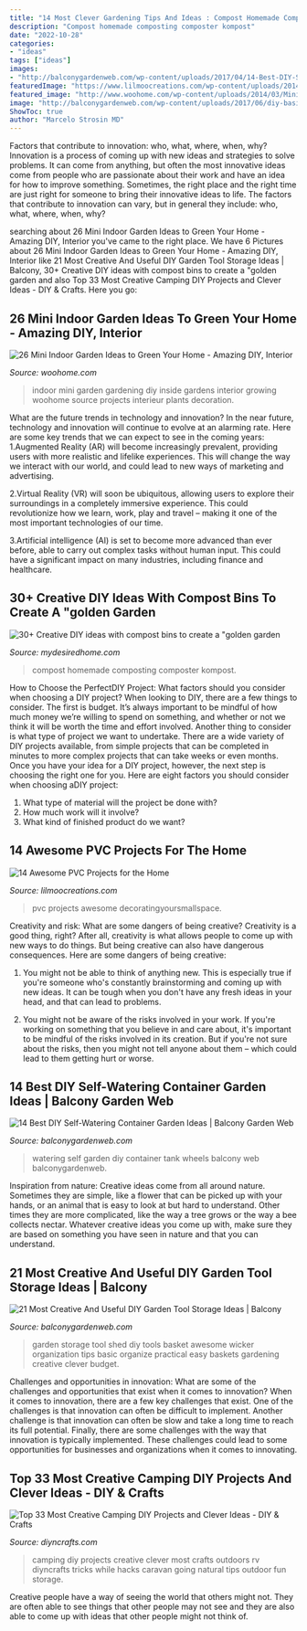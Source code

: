 ```yaml
---
title: "14 Most Clever Gardening Tips And Ideas : Compost Homemade Composting Composter Kompost"
description: "Compost homemade composting composter kompost"
date: "2022-10-28"
categories:
- "ideas"
tags: ["ideas"]
images:
- "http://balconygardenweb.com/wp-content/uploads/2017/04/14-Best-DIY-Self-Watering-Container-Garden-Ideas3.jpg"
featuredImage: "https://www.lilmoocreations.com/wp-content/uploads/2014/11/Pvc-Projects.jpg"
featured_image: "http://www.woohome.com/wp-content/uploads/2014/03/Mini-Indoor-Gardening-10.jpg"
image: "http://balconygardenweb.com/wp-content/uploads/2017/06/diy-basic-tool-basket.jpg"
ShowToc: true
author: "Marcelo Strosin MD"
---
```



Factors that contribute to innovation: who, what, where, when, why?
Innovation is a process of coming up with new ideas and strategies to solve problems. It can come from anything, but often the most innovative ideas come from people who are passionate about their work and have an idea for how to improve something. Sometimes, the right place and the right time are just right for someone to bring their innovative ideas to life. The factors that contribute to innovation can vary, but in general they include: who, what, where, when, why?

	

		
searching about 26 Mini Indoor Garden Ideas to Green Your Home - Amazing DIY, Interior you've came to the right place. We have 6 Pictures about 26 Mini Indoor Garden Ideas to Green Your Home - Amazing DIY, Interior like 21 Most Creative And Useful DIY Garden Tool Storage Ideas | Balcony, 30+ Creative DIY ideas with compost bins to create a &quot;golden garden and also Top 33 Most Creative Camping DIY Projects and Clever Ideas - DIY &amp; Crafts. Here you go:
		
    
## 26 Mini Indoor Garden Ideas To Green Your Home - Amazing DIY, Interior

<img loading=lazy src="http://www.woohome.com/wp-content/uploads/2014/03/Mini-Indoor-Gardening-10.jpg" onerror="this.onerror=null;this.src='https://tse2.mm.bing.net/th?id=OIP.Q-bTJcXRwZACwIWlQ6hlVgHaJi&amp;pid=15.1';" alt="26 Mini Indoor Garden Ideas to Green Your Home - Amazing DIY, Interior">

_Source: woohome.com_

>indoor mini garden gardening diy inside gardens interior growing woohome source projects interieur plants decoration. 

	

What are the future trends in technology and innovation?
In the near future, technology and innovation will continue to evolve at an alarming rate. Here are some key trends that we can expect to see in the coming years:
1.Augmented Reality (AR) will become increasingly prevalent, providing users with more realistic and lifelike experiences. This will change the way we interact with our world, and could lead to new ways of marketing and advertising.

2.Virtual Reality (VR) will soon be ubiquitous, allowing users to explore their surroundings in a completely immersive experience. This could revolutionize how we learn, work, play and travel – making it one of the most important technologies of our time.

3.Artificial intelligence (AI) is set to become more advanced than ever before, able to carry out complex tasks without human input. This could have a significant impact on many industries, including finance and healthcare.

    
## 30+ Creative DIY Ideas With Compost Bins To Create A &quot;golden Garden

<img loading=lazy src="https://i2.wp.com/mydesiredhome.com/wp-content/uploads/2019/04/DIY-ideas-with-compost-bins-35.jpg?resize=642%2C858&amp;ssl=1" onerror="this.onerror=null;this.src='https://tse4.mm.bing.net/th?id=OIP.2jjqQjYl2lPc1LH6YYIpvAHaJ5&amp;pid=15.1';" alt="30+ Creative DIY ideas with compost bins to create a &quot;golden garden">

_Source: mydesiredhome.com_

>compost homemade composting composter kompost. 

	

How to Choose the PerfectDIY Project: What factors should you consider when choosing a DIY project?
When looking to DIY, there are a few things to consider. The first is budget. It’s always important to be mindful of how much money we’re willing to spend on something, and whether or not we think it will be worth the time and effort involved. Another thing to consider is what type of project we want to undertake. There are a wide variety of DIY projects available, from simple projects that can be completed in minutes to more complex projects that can take weeks or even months. Once you have your idea for a DIY project, however, the next step is choosing the right one for you. Here are eight factors you should consider when choosing aDIY project: 
1) What type of material will the project be done with?
2) How much work will it involve?
3) What kind of finished product do we want?

    
## 14 Awesome PVC Projects For The Home

<img loading=lazy src="https://www.lilmoocreations.com/wp-content/uploads/2014/11/Pvc-Projects.jpg" onerror="this.onerror=null;this.src='https://tse3.mm.bing.net/th?id=OIP.c9P1TyDdz01_5tsyUZ0xAwHaKk&amp;pid=15.1';" alt="14 Awesome PVC Projects for the Home">

_Source: lilmoocreations.com_

>pvc projects awesome decoratingyoursmallspace. 

	

Creativity and risk: What are some dangers of being creative?
Creativity is a good thing, right? After all, creativity is what allows people to come up with new ways to do things. But being creative can also have dangerous consequences. Here are some dangers of being creative:
1) You might not be able to think of anything new. This is especially true if you're someone who's constantly brainstorming and coming up with new ideas. It can be tough when you don't have any fresh ideas in your head, and that can lead to problems.

2) You might not be aware of the risks involved in your work. If you're working on something that you believe in and care about, it's important to be mindful of the risks involved in its creation. But if you're not sure about the risks, then you might not tell anyone about them – which could lead to them getting hurt or worse.

    
## 14 Best DIY Self-Watering Container Garden Ideas | Balcony Garden Web

<img loading=lazy src="http://balconygardenweb.com/wp-content/uploads/2017/04/14-Best-DIY-Self-Watering-Container-Garden-Ideas3.jpg" onerror="this.onerror=null;this.src='https://tse4.mm.bing.net/th?id=OIP.GmPaxcy_RP2bOudF_tkDkAHaD4&amp;pid=15.1';" alt="14 Best DIY Self-Watering Container Garden Ideas | Balcony Garden Web">

_Source: balconygardenweb.com_

>watering self garden diy container tank wheels balcony web balconygardenweb. 

	

Inspiration from nature:
Creative ideas come from all around nature. Sometimes they are simple, like a flower that can be picked up with your hands, or an animal that is easy to look at but hard to understand. Other times they are more complicated, like the way a tree grows or the way a bee collects nectar. Whatever creative ideas you come up with, make sure they are based on something you have seen in nature and that you can understand.

    
## 21 Most Creative And Useful DIY Garden Tool Storage Ideas | Balcony

<img loading=lazy src="http://balconygardenweb.com/wp-content/uploads/2017/06/diy-basic-tool-basket.jpg" onerror="this.onerror=null;this.src='https://tse2.mm.bing.net/th?id=OIP.YkSKBdDIgrUfmb1zZtMNsAHaHa&amp;pid=15.1';" alt="21 Most Creative And Useful DIY Garden Tool Storage Ideas | Balcony">

_Source: balconygardenweb.com_

>garden storage tool shed diy tools basket awesome wicker organization tips basic organize practical easy baskets gardening creative clever budget. 

	

Challenges and opportunities in innovation: What are some of the challenges and opportunities that exist when it comes to innovation?
When it comes to innovation, there are a few key challenges that exist. One of the challenges is that innovation can often be difficult to implement. Another challenge is that innovation can often be slow and take a long time to reach its full potential. Finally, there are some challenges with the way that innovation is typically implemented. These challenges could lead to some opportunities for businesses and organizations when it comes to innovating.

    
## Top 33 Most Creative Camping DIY Projects And Clever Ideas - DIY &amp; Crafts

<img loading=lazy src="https://www.diyncrafts.com/wp-content/uploads/2013/06/campingdiypinterest.jpg" onerror="this.onerror=null;this.src='https://tse2.mm.bing.net/th?id=OIP.InL_F25sTF9W1XptbhMWLQHaKl&amp;pid=15.1';" alt="Top 33 Most Creative Camping DIY Projects and Clever Ideas - DIY &amp; Crafts">

_Source: diyncrafts.com_

>camping diy projects creative clever most crafts outdoors rv diyncrafts tricks while hacks caravan going natural tips outdoor fun storage. 

	

Creative people have a way of seeing the world that others might not. They are often able to see things that other people may not see and they are also able to come up with ideas that other people might not think of.

